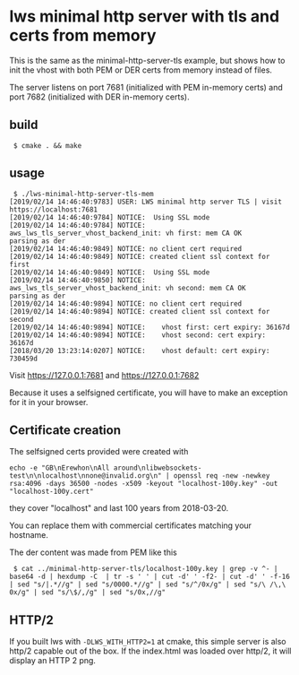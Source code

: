 # lws minimal http server with tls and certs from memory

This is the same as the minimal-http-server-tls example, but shows how
to init the vhost with both PEM or DER certs from memory instead of files.

The server listens on port 7681 (initialized with PEM in-memory certs) and
port 7682 (initialized with DER in-memory certs).

## build

```
 $ cmake . && make
```

## usage

```
 $ ./lws-minimal-http-server-tls-mem
[2019/02/14 14:46:40:9783] USER: LWS minimal http server TLS | visit https://localhost:7681
[2019/02/14 14:46:40:9784] NOTICE:  Using SSL mode
[2019/02/14 14:46:40:9784] NOTICE: aws_lws_tls_server_vhost_backend_init: vh first: mem CA OK
parsing as der
[2019/02/14 14:46:40:9849] NOTICE: no client cert required
[2019/02/14 14:46:40:9849] NOTICE: created client ssl context for first
[2019/02/14 14:46:40:9849] NOTICE:  Using SSL mode
[2019/02/14 14:46:40:9850] NOTICE: aws_lws_tls_server_vhost_backend_init: vh second: mem CA OK
parsing as der
[2019/02/14 14:46:40:9894] NOTICE: no client cert required
[2019/02/14 14:46:40:9894] NOTICE: created client ssl context for second
[2019/02/14 14:46:40:9894] NOTICE:    vhost first: cert expiry: 36167d
[2019/02/14 14:46:40:9894] NOTICE:    vhost second: cert expiry: 36167d
[2018/03/20 13:23:14:0207] NOTICE:    vhost default: cert expiry: 730459d
```

Visit https://127.0.0.1:7681 and https://127.0.0.1:7682

Because it uses a selfsigned certificate, you will have to make an exception for it in your browser.

## Certificate creation

The selfsigned certs provided were created with

```
echo -e "GB\nErewhon\nAll around\nlibwebsockets-test\n\nlocalhost\nnone@invalid.org\n" | openssl req -new -newkey rsa:4096 -days 36500 -nodes -x509 -keyout "localhost-100y.key" -out "localhost-100y.cert"
```

they cover "localhost" and last 100 years from 2018-03-20.

You can replace them with commercial certificates matching your hostname.

The der content was made from PEM like this

```
 $ cat ../minimal-http-server-tls/localhost-100y.key | grep -v ^- | base64 -d | hexdump -C  | tr -s ' ' | cut -d' ' -f2- | cut -d' ' -f-16 | sed "s/|.*//g" | sed "s/0000.*//g" | sed "s/^/0x/g" | sed "s/\ /\,\ 0x/g" | sed "s/\$/,/g" | sed "s/0x,//g"
```

## HTTP/2

If you built lws with `-DLWS_WITH_HTTP2=1` at cmake, this simple server is also http/2 capable
out of the box.  If the index.html was loaded over http/2, it will display an HTTP 2 png.
